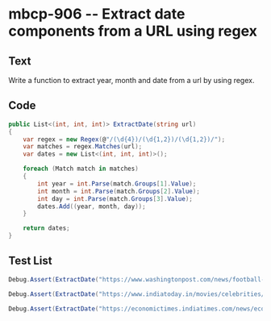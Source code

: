 # mbcp-906 -- Extract date components from a URL using regex

## Text

Write a function to extract year, month and date from a url by using regex.

## Code

```csharp
public List<(int, int, int)> ExtractDate(string url) 
{
    var regex = new Regex(@"/(\d{4})/(\d{1,2})/(\d{1,2})/");
    var matches = regex.Matches(url);
    var dates = new List<(int, int, int)>();

    foreach (Match match in matches)
    {
        int year = int.Parse(match.Groups[1].Value);
        int month = int.Parse(match.Groups[2].Value);
        int day = int.Parse(match.Groups[3].Value);
        dates.Add((year, month, day));
    }

    return dates;
}
```

## Test List

```csharp
Debug.Assert(ExtractDate("https://www.washingtonpost.com/news/football-insider/wp/2016/09/02/odell-beckhams-fame-rests-on-one-stupid-little-ball-josh-norman-tells-author/").SequenceEqual(new Tuple<string, string, string>[] { Tuple.Create("2016", "09", "02") }));
```

```csharp
Debug.Assert(ExtractDate("https://www.indiatoday.in/movies/celebrities/story/wp/2020/11/03/odeof-sushant-singh-rajput-s-death-his-brother-in-law-shares-advice-for-fans-1749646/").SequenceEqual(new List<Tuple<string, string, string>> { Tuple.Create("2020", "11", "03") }));
```

```csharp
Debug.Assert(ExtractDate("https://economictimes.indiatimes.com/news/economy/2020/12/29/finance/pension-assets-under-pfrda-touch-rs-5-32-lakh-crore/articleshow/79736619.cms").SequenceEqual(new List<Tuple<string, string, string>> { Tuple.Create("2020", "12", "29") }));
```

